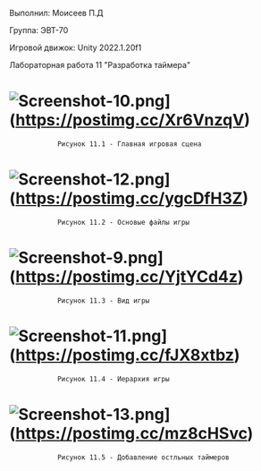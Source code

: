 Выполнил: Моисеев П.Д

Группа: ЭВТ-70

Игровой движок: Unity 2022.1.20f1

Лабораторная работа 11 "Разработка таймера"

# ![Screenshot-10.png](https://i.postimg.cc/P5PNQGk8/Screenshot-10.png)](https://postimg.cc/Xr6VnzqV)
                Рисунок 11.1 - Главная игровая сцена
                
# ![Screenshot-12.png](https://i.postimg.cc/xCFL1j0t/Screenshot-12.png)](https://postimg.cc/ygcDfH3Z)
                Рисунок 11.2 - Основые файлы игры
                
# ![Screenshot-9.png](https://i.postimg.cc/59C3pGbT/Screenshot-9.png)](https://postimg.cc/YjtYCd4z)
                Рисунок 11.3 - Вид игры
                
# ![Screenshot-11.png](https://i.postimg.cc/X71t69SC/Screenshot-11.png)](https://postimg.cc/fJX8xtbz)
                Рисунок 11.4 - Иерархия игры
                
# ![Screenshot-13.png](https://i.postimg.cc/T1XnB7Qc/Screenshot-13.png)](https://postimg.cc/mz8cHSvc)
                Рисунок 11.5 - Добавление остльных таймеров 
